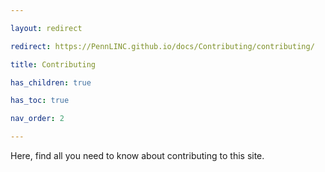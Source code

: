 ```yaml
---

layout: redirect

redirect: https://PennLINC.github.io/docs/Contributing/contributing/

title: Contributing

has_children: true

has_toc: true

nav_order: 2

---
```




Here, find all you need to know about contributing to this site.


